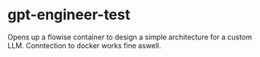 # gpt-engineer-test

Opens up a flowise container to design a simple architecture for a custom LLM. Conntection to docker works fine aswell.
